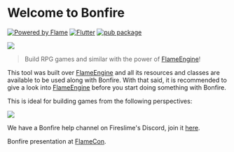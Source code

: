 
# Welcome to Bonfire

[![Powered by Flame](https://img.shields.io/badge/Powered%20by-%F0%9F%94%A5-orange.svg)](https://flame-engine.org)
[![Flutter](https://img.shields.io/badge/Made%20with-Flutter-blue.svg)](https://flutter.dev/)
[![pub package](https://img.shields.io/pub/v/bonfire.svg)](https://pub.dev/packages/bonfire)

![](_media/example.gif)

> Build RPG games and similar with the power of [FlameEngine](https://flame-engine.org/)!

This tool was built over [FlameEngine](https://flame-engine.org/) and all its resources and classes are available to be used along with Bonfire. With that said, it is recommended to give a look into [FlameEngine](https://flame-engine.org/) before you start doing something with Bonfire.

This is ideal for building games from the following perspectives:

![](_media/perspectiva.png)

We have a Bonfire help channel on Fireslime's Discord, join it [here](https://discord.com/invite/pxrBmy4).

Bonfire presentation at [FlameCon](https://www.youtube.com/watch?v=2DdiNrAAuBg&t=2s).